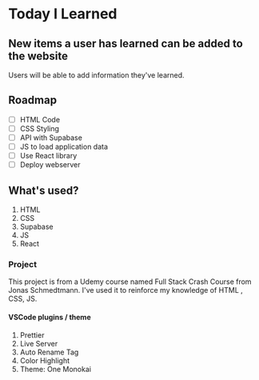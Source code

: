 # Today I Learned

<!-- ABOUT THE PROJECT -->

## New items a user has learned can be added to the website

Users will be able to add information they've learned.

<!-- ROADMAP -->

## Roadmap

- [ ] HTML Code
- [ ] CSS Styling
- [ ] API with Supabase
- [ ] JS to load application data
- [ ] Use React library
- [ ] Deploy webserver

## What's used?
1. HTML
2. CSS
3. Supabase
4. JS
5. React


### Project
This project is from a Udemy course named Full Stack Crash Course from Jonas Schmedtmann. I've used it to reinforce my knowledge of HTML , CSS, JS.


#### VSCode plugins / theme
1. Prettier
2. Live Server
3. Auto Rename Tag
4. Color Highlight
5. Theme: One Monokai